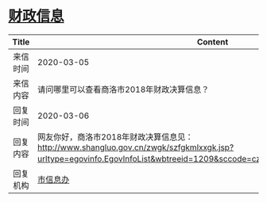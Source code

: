 # <a href="http://www.shangluo.gov.cn/zmhd/ldxxxx.jsp?urltype=leadermail.LeaderMailContentUrl&wbtreeid=1112&leadermailid=5717">财政信息</a>
|Title|Content|
|:---:|---|
|来信时间|2020-03-05|
|来信内容|请问哪里可以查看商洛市2018年财政决算信息？|
|回复时间|2020-03-06|
|回复内容|网友你好，商洛市2018年财政决算信息见：http://www.shangluo.gov.cn/zwgk/szfgkmlxxgk.jsp?urltype=egovinfo.EgovInfoList&wbtreeid=1209&sccode=czxx_czyjs&subtype=1&gilevel=2 。|
|回复机构|<a href="../../categories/agencies/市信息办.md">市信息办</a>|